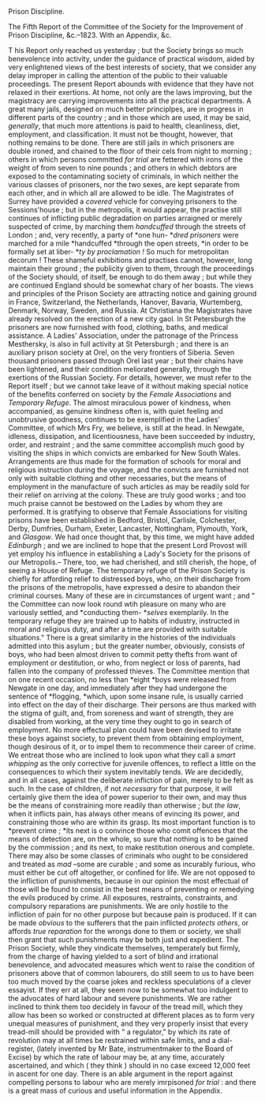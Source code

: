 Prison Discipline.The Fifth Report  of the Committee of the Society for the Improvement of Prison Discipline, &c.–1823. With an Appendix, &c.T his Report  only reached us yesterday ; but the Society brings so much benevolence into activity, under the guidance of practical wisdom, aided by very enlightened views of the best interests of society, that we consider any delay improper in calling the attention of the public to their valuable proceedings. The present Report abounds with evidence that they have not relaxed in their exertions. At home, not only are the laws improving, but the magistracy are carrying improvements into all the practical departments. A great many jails, designed on much better principlpes, are in progress in different parts of the country ; and in those which are used, it may be said, *generally*, that much more attentions is paid to health, cleanliness, diet, employment, and classification. It must not be thought, however, that nothing remains to be done. There are still jails in which prisoners are double ironed, and chained to the floor of their cels from night to morning ; others in which persons committed *for trial*  are fettered with irons of the weight of from seven to nine pounds ; and others in which debtors are exposed to the contaminating society of criminals, in which neither the various classes of prisoners, nor the two sexes, are kept separate from each other, and in which all are allowed to be idle. The Magistrates of Surrey have provided a *covered*  vehicle for conveying prisoners to the Sessions'house ; but in the metropolis, it would appear, the practise still continues of inflicting public degradation on parties arraigned or merely suspected of crime, by marching them *handcuffed*  through the streets of London ; and, very recently, a party of *one hun- **dred prisoners*  were marched for a mile *handcuffed *through the open streets, *in order to be formally set at liber- **ty by proclamation !*  So much for metropolitan decorum ! These shameful exhibitions and practises cannot, however, long maintain their ground ; the publicity given to them, through the proceedings of the Society should, of itself, be enough to do them away ; but while they are continued England should be somewhat chary of her boasts. The views and principles of the Prison Society are attracting notice and gaining ground in France, Switzerland, the Netherlands, Hanover, Bavaria, Wurtemberg, Denmark, Norway, Sweden, and Russia. At Christiana the Magistrates have already resolved on the erection of a new city gaol. In St Petersburgh the prisoners are now furnished with food, clothing, baths, and medical assistance. A Ladies' Association, under the patronage of the Princess Mesthersky, is also in full activity at St Petersburgh ; and there is an auxiliary prison society at Orel, on the very frontiers of Siberia. Seven thousand prisoners passed through Orel last year ; but their chains have been lightened, and their condition meliorated generally, through the exertions of the Russian Society. For details, however, we must refer to the Report itself ; but we cannot take leave of it without making special notice of the benefits conferred on society by the *Female Associations*  and *Temporary Refuge*. The almost miraculous power of kindness, when accompanied, as genuine kindness often is, with quiet feeling and unobtrusive goodness, continues to be exemplified in the Ladies' Committee, of which Mrs Fry, we believe, is still at the head. In Newgate, idleness, dissipation, and licentiousness, have been succeeded by industry, order, and restraint ; and the same committee accomplish much good by visiting the ships in which convicts are embarked for New South Wales. Arrangements are thus made for the formation of schools for moral and religious instruction during the voyage, and the convicts are furnished not only with suitable clothing and other necessaries, but the means of employment in the manufacture of such articles as may be readily sold for their relief on arriving at the colony. These are truly good works ; and too much praise cannot be bestowed on the Ladies by whom they are performed. It is gratifying to observe that Female Associations for visiting prisons have been established in Bedford, Bristol, Carlisle, Colchester, Derby, Dumfries, Durham, Exeter, Lancaster, Nottingham, Plymouth, York, and *Glasgow*. We had once thought that, by this time, we might have added *Edinburgh*  ; and we are inclined to hope that the present Lord Provost will yet employ his influence in establishing a Lady's Society for the prisons of our Metropolis.– There, too, we had cherished, and still cherish, the hope, of seeing a House of Refuge. The temporary refuge of the Prison Society is chiefly for affording relief to distressed boys, who, on their discharge from the prisons of the metropolis, have expressed a desire to abandon their criminal courses. Many of these are in circumstances of urgent want ; and " the Committee can now look round wtih pleasure on many who are variously settled, and *conducting them- **selves*  exemplarily. In the temporary refuge they are trained up to habits of industry, instructed in moral and religious duty, and after a time are provided with suitable situations." There is a great similarity in the histories of the individuals admitted into this asylum ; but the greater number, obviously, consists of boys, who had been almost driven to commit petty thefts from want of employment or destitution, or who, from neglect or loss of parents, had fallen into the company of professed thieves. The Committee mention that on one recent occasion, no less than *eight *boys were released from Newgate in one day, and immediately after they had undergone the sentence of *flogging, *which, upon some insane rule, is usually carried into effect on the day of their discharge. Their persons are thus marked with the stigma of guilt, and, from soreness and want of strength, they are disabled from working, at the very time they ought to go in search of employment. No more effectual plan could have been devised to irritate these boys against society, to prevent them from obtaining employment, though desirous of it, or to impel them to recommence their career of crime. We entreat those who are inclined to look upon what they call a *smart whipping*  as the only corrective for juvenile offences, to reflect a little on the consequences to which their system inevitably tends. *We*  are decidedly, and in all cases, against the deliberate infliction of pain, merely to be felt as such. In the case of children, if not *necessary*  for that purpose, it will certainly give them the idea of power superior to their own, and may thus be the means of constraining more readily than otherwise ; but *the law*, when it inflicts pain, has always other means of evincing its power, and constraining those who are within its grasp. Its most important function is to *prevent crime ; *its next is o convince those who comit offences that the means of detection are, on the whole, so sure that nothing is to be gained by the commission ; and its next, to make restitution onerous and complete. There may also be some classes of criminals who ought to be considered and treated as *mad* –some are curable ; and some as incurably furious, who must either be cut off altogether, or confined for life. We are not opposed to the infliction of punishments, because in our opinion the most effectual of those will be found to consist in the best means of preventing or remedying the evils produced by crime. All exposures, restraints, constraints, and compulsory reparations are punishments. We are only hostile to the infliction of pain for no other purpose but because pain is produced. If it can be made *obvious*  to the sufferers that the pain inflicted *protects others*, or affords *true reparation*  for the wrongs done to them or society, we shall then grant that such punishments may be both just and expedient. The Prison Society, while they vindicate themselves, temperately but firmly, from the charge of having yielded to a sort of blind and irrational benevolence, and advocated measures which went to raise the condition of prisoners above that of common labourers, do still seem to us to have been too much moved by the coarse jokes and reckless speculations of a clever essayist. If they err at all, they seem now to be somewhat too indulgent to the advocates of hard labour and severe punishments. We are rather inclined to think them too decidely in favour of the tread mill, which they allow has been so worked or constructed at different places as to form very unequal measures of punishment, and they very properly insist that every tread-mill should be provided with " a regulator," by which its rate of revolution may at all times be restrained within safe limits, and a dial-register, (lately invented by Mr Bate, instrumentmaker to the Board of Excise) by which the rate of labour may be, at any time, accurately ascertained, and which ( they think ) should in no case exceed 12,000 feet in ascent for one day. There is an able argument in the report against compelling persons to labour who are merely imrpisoned *for trial*  : and there is a great mass of curious and useful information in the Appendix.